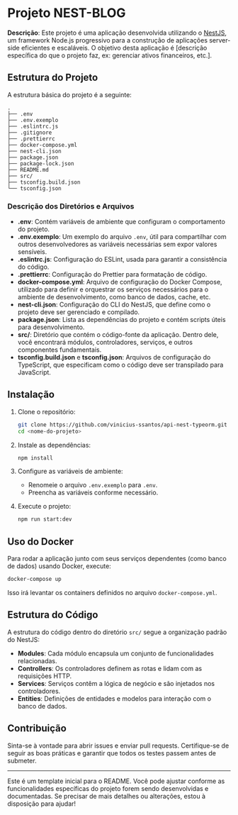 # Projeto NEST-BLOG

**Descrição**: Este projeto é uma aplicação desenvolvida utilizando o [NestJS](https://nestjs.com/), um framework Node.js progressivo para a construção de aplicações server-side eficientes e escaláveis. O objetivo desta aplicação é [descrição específica do que o projeto faz, ex: gerenciar ativos financeiros, etc.].

## Estrutura do Projeto

A estrutura básica do projeto é a seguinte:

```
.
├── .env
├── .env.exemplo
├── .eslintrc.js
├── .gitignore
├── .prettierrc
├── docker-compose.yml
├── nest-cli.json
├── package.json
├── package-lock.json
├── README.md
├── src/
├── tsconfig.build.json
└── tsconfig.json
```

### Descrição dos Diretórios e Arquivos

- **.env**: Contém variáveis de ambiente que configuram o comportamento do projeto.
- **.env.exemplo**: Um exemplo do arquivo `.env`, útil para compartilhar com outros desenvolvedores as variáveis necessárias sem expor valores sensíveis.
- **.eslintrc.js**: Configuração do ESLint, usada para garantir a consistência do código.
- **.prettierrc**: Configuração do Prettier para formatação de código.
- **docker-compose.yml**: Arquivo de configuração do Docker Compose, utilizado para definir e orquestrar os serviços necessários para o ambiente de desenvolvimento, como banco de dados, cache, etc.
- **nest-cli.json**: Configuração do CLI do NestJS, que define como o projeto deve ser gerenciado e compilado.
- **package.json**: Lista as dependências do projeto e contém scripts úteis para desenvolvimento.
- **src/**: Diretório que contém o código-fonte da aplicação. Dentro dele, você encontrará módulos, controladores, serviços, e outros componentes fundamentais.
- **tsconfig.build.json** e **tsconfig.json**: Arquivos de configuração do TypeScript, que especificam como o código deve ser transpilado para JavaScript.

## Instalação

1. Clone o repositório:
   ```bash
   git clone https://github.com/vinicius-ssantos/api-nest-typeorm.git
   cd <nome-do-projeto>
   ```

2. Instale as dependências:
   ```bash
   npm install
   ```

3. Configure as variáveis de ambiente:
    - Renomeie o arquivo `.env.exemplo` para `.env`.
    - Preencha as variáveis conforme necessário.

4. Execute o projeto:
   ```bash
   npm run start:dev
   ```

## Uso do Docker

Para rodar a aplicação junto com seus serviços dependentes (como banco de dados) usando Docker, execute:

```bash
docker-compose up
```

Isso irá levantar os containers definidos no arquivo `docker-compose.yml`.

## Estrutura do Código

A estrutura do código dentro do diretório `src/` segue a organização padrão do NestJS:

- **Modules**: Cada módulo encapsula um conjunto de funcionalidades relacionadas.
- **Controllers**: Os controladores definem as rotas e lidam com as requisições HTTP.
- **Services**: Serviços contêm a lógica de negócio e são injetados nos controladores.
- **Entities**: Definições de entidades e modelos para interação com o banco de dados.

## Contribuição




Sinta-se à vontade para abrir issues e enviar pull requests. Certifique-se de seguir as boas práticas e garantir que todos os testes passem antes de submeter.

---

Este é um template inicial para o README. Você pode ajustar conforme as funcionalidades específicas do projeto forem sendo desenvolvidas e documentadas. Se precisar de mais detalhes ou alterações, estou à disposição para ajudar!